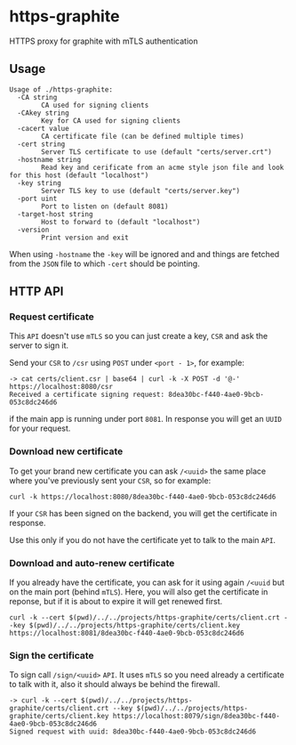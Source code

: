 # https-graphite
HTTPS proxy for graphite with mTLS authentication

## Usage

```
Usage of ./https-graphite:
  -CA string
        CA used for signing clients
  -CAkey string
        Key for CA used for signing clients
  -cacert value
        CA certificate file (can be defined multiple times)
  -cert string
        Server TLS certificate to use (default "certs/server.crt")
  -hostname string
        Read key and cerificate from an acme style json file and look for this host (default "localhost")
  -key string
        Server TLS key to use (default "certs/server.key")
  -port uint
        Port to listen on (default 8081)
  -target-host string
        Host to forward to (default "localhost")
  -version
        Print version and exit
```

When using `-hostname` the `-key` will be ignored and and things are fetched from the `JSON` file to which `-cert` should be pointing.

## HTTP API

### Request certificate

This `API` doesn't use `mTLS` so you can just create a key, `CSR` and ask the server to sign it.

Send your `CSR` to `/csr` using `POST` under `<port - 1>`, for example:

```
-> cat certs/client.csr | base64 | curl -k -X POST -d '@-' https://localhost:8080/csr
Received a certificate signing request: 8dea30bc-f440-4ae0-9bcb-053c8dc246d6
```

if the main app is running under port `8081`.
In response you will get an `UUID` for your request.

### Download new certificate

To get your brand new certificate you can ask `/<uuid>` the same place where you've previously sent your `CSR`, so for example:

```
curl -k https://localhost:8080/8dea30bc-f440-4ae0-9bcb-053c8dc246d6
```

If your `CSR` has been signed on the backend, you will get the certificate in response.

Use this only if you do not have the certificate yet to talk to the main `API`.

### Download and auto-renew certificate

If you already have the certificate, you can ask for it using again `/<uuid` but on the main port (behind `mTLS`).
Here, you will also get the certificate in reponse, but if it is about to expire it will get renewed first.

```
curl -k --cert $(pwd)/../../projects/https-graphite/certs/client.crt --key $(pwd)/../../projects/https-graphite/certs/client.key https://localhost:8081/8dea30bc-f440-4ae0-9bcb-053c8dc246d6
```

### Sign the certificate

To sign call `/sign/<uuid>` `API`. It uses `mTLS` so you need already a certificate to talk with it, also it should always be behind the firewall.

```
-> curl -k --cert $(pwd)/../../projects/https-graphite/certs/client.crt --key $(pwd)/../../projects/https-graphite/certs/client.key https://localhost:8079/sign/8dea30bc-f440-4ae0-9bcb-053c8dc246d6
Signed request with uuid: 8dea30bc-f440-4ae0-9bcb-053c8dc246d6
```
